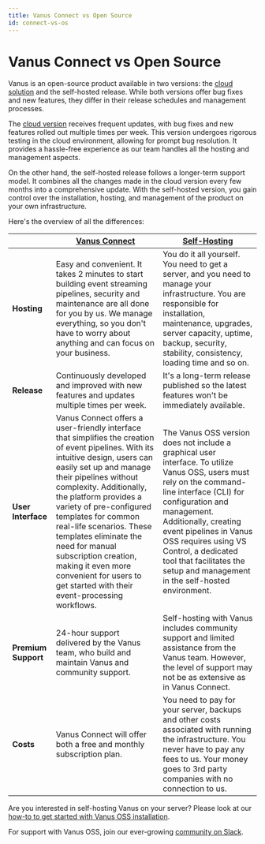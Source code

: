 ```yaml
---
title: Vanus Connect vs Open Source
id: connect-vs-os
---
```


#  Vanus Connect vs Open Source

Vanus is an open-source product available in two versions: the [cloud solution](https://cloud.vanus.ai) and the self-hosted release. While both versions offer bug fixes and new features, they differ in their release schedules and management processes.

The [cloud version](https://cloud.vanus.ai) receives frequent updates, with bug fixes and new features rolled out multiple times per week. This version undergoes rigorous testing in the cloud environment, allowing for prompt bug resolution. It provides a hassle-free experience as our team handles all the hosting and management aspects.

On the other hand, the self-hosted release follows a longer-term support model. It combines all the changes made in the cloud version every few months into a comprehensive update. With the self-hosted version, you gain control over the installation, hosting, and management of the product on your own infrastructure.

Here's the overview of all the differences:


|                     | [**Vanus Connect**](https://cloud.vanus.ai)                                                                                                                                                                                                                                                                                                                                                                                                                                         | [**Self-Hosting**](https://docs.vanus.ai/vanus-open-source/quick-start)                                                                                                                                                                                                                                                                                  |
|---------------------|-----------------------------------------------------------------------------------------------------------------------------------------------------------------------------------------------------------------------------------------------------------------------------------------------------------------------------------------------------------------------------------------------------------------------------------------------------------------------------------|----------------------------------------------------------------------------------------------------------------------------------------------------------------------------------------------------------------------------------------------------------------------------------------------------------------------------------------------------------|
| **Hosting**         | Easy and convenient. It takes 2 minutes to start building event streaming pipelines, security and maintenance are all done for you by us. We manage everything, so you don't have to worry about anything and can focus on your business.                                                                                                                                                                                                                                         | You do it all yourself. You need to get a server, and you need to manage your infrastructure. You are responsible for installation, maintenance, upgrades, server capacity, uptime, backup, security, stability, consistency, loading time and so on.                                                                                                    |
| **Release**         | Continuously developed and improved with new features and updates multiple times per week.                                                                                                                                                                                                                                                                                                                                                                                        | It's a long-term release published so the latest features won't be immediately available.                                                                                                                                                                                                                                                                |
| **User Interface**  | Vanus Connect offers a user-friendly interface that simplifies the creation of event pipelines. With its intuitive design, users can easily set up and manage their pipelines without complexity. Additionally, the platform provides a variety of pre-configured templates for common real-life scenarios. These templates eliminate the need for manual subscription creation, making it even more convenient for users to get started with their event-processing workflows. | The Vanus OSS version does not include a graphical user interface. To utilize Vanus OSS, users must rely on the command-line interface (CLI) for configuration and management. Additionally, creating event pipelines in Vanus OSS requires using VS Control, a dedicated tool that facilitates the setup and management in the self-hosted environment. |
| **Premium Support** | 24-hour support delivered by the Vanus team, who build and maintain Vanus and community support.                                                                                                                                                                                                                                                                                                                                                                                      | Self-hosting with Vanus includes community support and limited assistance from the Vanus team. However, the level of support may not be as extensive as in Vanus Connect.                                                                                                                                                                                  |
| **Costs**           | Vanus Connect will offer both a free and monthly subscription plan.                                                                                                                                                                                                                                                               | You need to pay for your server, backups and other costs associated with running the infrastructure. You never have to pay any fees to us. Your money goes to 3rd party companies with no connection to us.                                                                                                                                              |

Are you interested in self-hosting Vanus on your server? Please look at our [how-to to get started with Vanus OSS installation](https://docs.vanus.ai/vanus-open-source/quick-start).

For support with Vanus OSS, join our ever-growing [community on Slack](https://join.slack.com/t/vanusworkspace/shared_invite/zt-1irlglugm-CHWGHKd2Nzs7yYhzEMnMlg).

